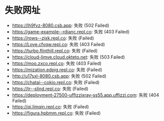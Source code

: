 # 失败网址
- https://lh9fvz-8080.csb.app: 失败 (502
Failed)
- https://game-example--rdianc.repl.co: 失败 (403
Failed)
- https://rows--zixk.repl.co: 失败 (Failed)
- https://Love.cfvqw.repl.co: 失败 (403
Failed)
- https://turbo.flinthill.repl.co: 失败 (Failed)
- https://cloud-limve.cloud.okteto.net: 失败 (503
Failed)
- https://moo.zxco.repl.co: 失败 (403
Failed)
- https://mization.edpjg.repl.co: 失败 (Failed)
- http://u17sxl-8080.csb.app: 失败 (502
Failed)
- https://chatai--cokio.repl.co: 失败 (Failed)
- https://tr--slind.repl.co: 失败 (Failed)
- https://deployment-27500-uffizzixray-ss55.app.uffizzi.com: 失败 (404
Failed)
- https://qi.limqin.repl.co: 失败 (Failed)
- https://figura.hpbmm.repl.co: 失败 (Failed)
